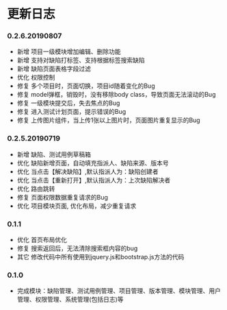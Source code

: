 # 更新日志

### 0.2.6.20190807
* 新增 项目一级模块增加编辑、删除功能
* 新增 支持对缺陷打标签、支持根据标签搜索缺陷
* 新增 缺陷页面表格字段过滤
* 优化 权限控制
* 修复 多个项目时，页面切换，项目id随着变化的Bug
* 修复 model弹框，销毁时，没有移除body class，导致页面无法滚动的Bug
* 修复 一级模块提交后，失去焦点的Bug
* 修复 进入测试计划页面，提示错误的Bug
* 修复 上传图片组件，当上传1张以上图片时，页面图片重复显示的Bug

### 0.2.5.20190719
* 新增 缺陷、测试用例草稿箱
* 优化 缺陷新增页面，自动填充指派人、缺陷来源、版本号
* 优化 当点击【解决缺陷】,默认指派人为：缺陷创建者
* 优化 当点击【重新打开】,默认指派人为：上次缺陷解决者
* 优化 路由跳转
* 修复 页面权限数据重复请求的Bug
* 优化 项目模块页面, 优化布局，减少重复请求

### 0.1.1 
* 优化 首页布局优化
* 修复 搜索返回后，无法清除搜索框内容的bug
* 其它 修改代码中所有使用到jquery.js和bootstrap.js方法的代码

### 0.1.0
* 完成模块：缺陷管理、测试用例管理、项目管理、版本管理、模块管理、用户管理、权限管理、系统管理(包括日志)等
